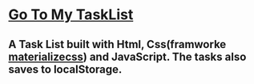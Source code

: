 # [Go To My TaskList](https://wongprom.github.io/TaskList.github.io/)

## A Task List built with Html, Css(framworke [materializecss](https://materializecss.com/)) and JavaScript. The tasks also saves to localStorage.
